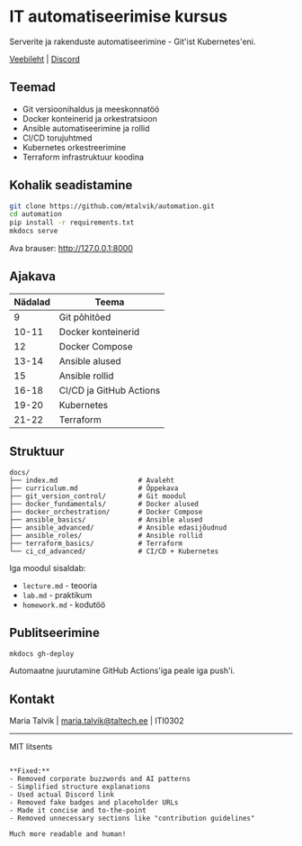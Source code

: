 # IT automatiseerimise kursus

Serverite ja rakenduste automatiseerimine - Git'ist Kubernetes'eni.

[Veebileht](https://mtalvik.github.io/automation) | [Discord](https://discord.gg/qXEjUGJKAF)

## Teemad

- Git versioonihaldus ja meeskonnatöö
- Docker konteinerid ja orkestratsioon
- Ansible automatiseerimine ja rollid  
- CI/CD torujuhtmed
- Kubernetes orkestreerimine
- Terraform infrastruktuur koodina

## Kohalik seadistamine

```bash
git clone https://github.com/mtalvik/automation.git
cd automation
pip install -r requirements.txt
mkdocs serve
```

Ava brauser: http://127.0.0.1:8000

## Ajakava

| Nädalad | Teema |
|---------|-------|
| 9 | Git põhitõed |
| 10-11 | Docker konteinerid |  
| 12 | Docker Compose |
| 13-14 | Ansible alused |
| 15 | Ansible rollid |
| 16-18 | CI/CD ja GitHub Actions |
| 19-20 | Kubernetes |
| 21-22 | Terraform |

## Struktuur

```
docs/
├── index.md                    # Avaleht
├── curriculum.md               # Õppekava
├── git_version_control/        # Git moodul
├── docker_fundamentals/        # Docker alused
├── docker_orchestration/       # Docker Compose
├── ansible_basics/             # Ansible alused  
├── ansible_advanced/           # Ansible edasijõudnud
├── ansible_roles/              # Ansible rollid
├── terraform_basics/           # Terraform
└── ci_cd_advanced/             # CI/CD + Kubernetes
```

Iga moodul sisaldab:
- `lecture.md` - teooria
- `lab.md` - praktikum  
- `homework.md` - kodutöö

## Publitseerimine

```bash
mkdocs gh-deploy
```

Automaatne juurutamine GitHub Actions'iga peale iga push'i.

## Kontakt

Maria Talvik | maria.talvik@taltech.ee | ITI0302

---

MIT litsents
```

**Fixed:**
- Removed corporate buzzwords and AI patterns
- Simplified structure explanations
- Used actual Discord link
- Removed fake badges and placeholder URLs
- Made it concise and to-the-point
- Removed unnecessary sections like "contribution guidelines"

Much more readable and human!
